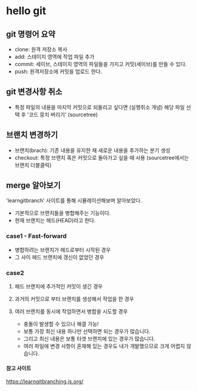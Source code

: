 # hello git

## git 명령어 요약

- clone: 원격 저장소 복사
- add: 스테이지 영역에 작업 파일 추가
- commit: 세이브, 스테이지 영역의 파일들을 가지고 커밋(세이브)를 만들 수 있다.
- push: 원격저장소에 커밋을 업로드 한다.

## git 변경사항 취소
- 특정 파일의 내용을 마지막 커밋으로 되돌리고 싶다면 (실행취소 개념) 해당 파일 선택 후 '코드 뭉치 버리기' (sourcetree)
## 브랜치 변경하기

- 브랜치(brach): 기존 내용을 유지한 채 새로운 내용을 추가하는 분기 생성
- checkout: 특정 브랜치 혹은 커밋으로 돌아가고 싶을 때 사용 (sourcetree에서는 브랜치 더블클릭)

## merge 알아보기
'learngitbranch' 사이트를 통해 시뮬레이션해보며 알아보았다.
- 기본적으로 브랜치들을 병합해주는 기능이다.
- 현재 브랜치는 헤드(HEAD)라고 한다.

### case1 - Fast-forward
- 병합하려는 브랜치가 헤드로부터 시작된 경우
- 그 사이 헤드 브랜치에 갱신이 없었던 경우

### case2
1. 헤드 브랜치에 추가적인 커밋이 생긴 경우
2. 과거의 커밋으로 부터 브랜치를 생성해서 작업을 한 경우
3. 여러 브랜치를 동시에 작업하면서 병합을 시도할 경우 

   * 충돌이 발생할 수 있으나 해결 가능!
   - 보통 가장 최신 내용 하나만 선택하면 되는 경우가 많습니다.
   - 그리고 최신 내용은 보통 타겟 브랜치에 있는 경우가 많습니다.
   - 여러 파일에 변경 사항이 혼재해 있는 경우도 내가 개발했으므로 크게 어렵지 않습니다.

#### 참고 사이트
https://learngitbranching.js.org/
